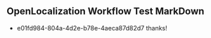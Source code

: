 ## OpenLocalization Workflow Test MarkDown
* e01fd984-804a-4d2e-b78e-4aeca87d82d7 thanks!

<!--HONumber=Jul16_HO4-->


